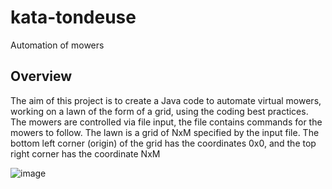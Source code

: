 # kata-tondeuse
Automation of mowers
## Overview
The aim of this project is to create a Java code to automate virtual mowers, working on a lawn of the form of a grid, using the coding best practices.
The mowers are controlled via file input, the file contains commands for the mowers to follow.
The lawn is a grid of NxM specified by the input file. 
The bottom left corner (origin) of the grid has the coordinates 0x0, and the top right corner has the coordinate NxM



![image](https://user-images.githubusercontent.com/403470/205603449-beead217-fa9f-47c4-aa6c-329ee700582d.png)
